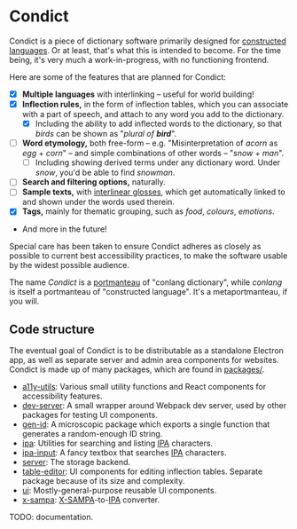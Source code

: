 # Condict

Condict is a piece of dictionary software primarily designed for [constructed languages][conlang]. Or at least, that's what this is intended to become. For the time being, it's very much a work-in-progress, with no functioning frontend.

Here are some of the features that are planned for Condict:

* [x] **Multiple languages** with interlinking – useful for world building!
* [x] **Inflection rules,** in the form of inflection tables, which you can associate with a part of speech, and attach to any word you add to the dictionary.
  - [x] Including the ability to add inflected words to the dictionary, so that _birds_ can be shown as "_plural of **bird**_".
* [ ] **Word etymology,** both free-form – e.g. "Misinterpretation of _acorn_ as _egg_ + _corn_" – and simple combinations of other words – "_snow_ + _man_".
  - [ ] Including showing derived terms under any dictionary word. Under _snow_, you'd be able to find _snowman_.
* [ ] **Search and filtering options,** naturally.
* [ ] **Sample texts,** with [interlinear glosses][interlinear], which get automatically linked to and shown under the words used therein.
* [x] **Tags,** mainly for thematic grouping, such as _food_, _colours_, _emotions_.
* And more in the future!

Special care has been taken to ensure Condict adheres as closely as possible to current best accessibility practices, to make the software usable by the widest possible audience.

The name _Condict_ is a [portmanteau][] of "conlang dictionary", while _conlang_ is itself a portmanteau of "constructed language". It's a metaportmanteau, if you will.

[conlang]: https://en.wikipedia.org/wiki/Constructed_language
[interlinear]: https://en.wikipedia.org/wiki/Interlinear_gloss
[portmanteau]: https://en.wikipedia.org/wiki/Portmanteau

## Code structure

The eventual goal of Condict is to be distributable as a standalone Electron app, as well as separate server and admin area components for websites. Condict is made up of many packages, which are found in [packages/](./packages).

* [a11y-utils](./packages/a11y-utils): Various small utility functions and React components for accessibility features.
* [dev-server](./packages/dev-server): A small wrapper around Webpack dev server, used by other packages for testing UI components.
* [gen-id](./packages/gen-id): A microscopic package which exports a single function that generates a random-enough ID string.
* [ipa](./packages/ipa): Utilities for searching and listing [IPA][] characters.
* [ipa-input](./packages/ipa-input): A fancy textbox that searches [IPA][] characters.
* [server](./packages/server): The storage backend.
* [table-editor](./packages/table-editor): UI components for editing inflection tables. Separate package because of its size and complexity.
* [ui](./packages/ui): Mostly-general-purpose reusable UI components.
* [x-sampa](./packages/x-sampa): [X-SAMPA][xsampa]-to-[IPA][] converter.

TODO: documentation.

[ipa]: https://en.wikipedia.org/wiki/International_Phonetic_Alphabet
[xsampa]: https://en.wikipedia.org/wiki/X-SAMPA
